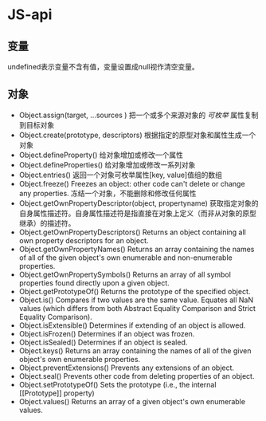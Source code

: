 # JS-api
## 变量
undefined表示变量不含有值，变量设置成null视作清空变量。
## 对象
* Object.assign(target, ...sources )
把一个或多个来源对象的 _可枚举_ 属性复制到目标对象
* Object.create(prototype, descriptors)
根据指定的原型对象和属性生成一个对象
* Object.defineProperty()
给对象增加或修改一个属性
* Object.defineProperties()
给对象增加或修改一系列对象
* Object.entries() 
返回一个对象可枚举属性[key, value]值组的数组
* Object.freeze()
Freezes an object: other code can't delete or change any properties.
冻结一个对象，不能删除和修改任何属性
* Object.getOwnPropertyDescriptor(object, propertyname)
获取指定对象的自身属性描述符。自身属性描述符是指直接在对象上定义（而非从对象的原型继承）的描述符。
* Object.getOwnPropertyDescriptors()
Returns an object containing all own property descriptors for an object.
* Object.getOwnPropertyNames()
Returns an array containing the names of all of the given object's own enumerable and non-enumerable properties.
* Object.getOwnPropertySymbols()
Returns an array of all symbol properties found directly upon a given object.
* Object.getPrototypeOf()
Returns the prototype of the specified object.
* Object.is()
Compares if two values are the same value. Equates all NaN values (which differs from both Abstract Equality Comparison and Strict Equality Comparison).
* Object.isExtensible()
Determines if extending of an object is allowed.
* Object.isFrozen()
Determines if an object was frozen.
* Object.isSealed()
Determines if an object is sealed.
* Object.keys()
Returns an array containing the names of all of the given object's own enumerable properties.
* Object.preventExtensions()
Prevents any extensions of an object.
* Object.seal()
Prevents other code from deleting properties of an object.
* Object.setPrototypeOf()
Sets the prototype (i.e., the internal [[Prototype]] property)
* Object.values() 
Returns an array of a given object's own enumerable values.
